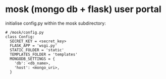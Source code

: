 # mosk (mongo db + flask) user portal

initialise config.py within the mosk subdirectory:
```
# /mosk/config.py
class Config:
  SECRET_KEY = <secret_key>
  FLASK_APP = 'wsgi.py'
  STATIC_FOLDER = 'static'
  TEMPLATES_FOLDER = 'templates'
  MONGODB_SETTINGS = {
    'db': <db_name>,
    'host': <mongo_uri>,
  }
```
